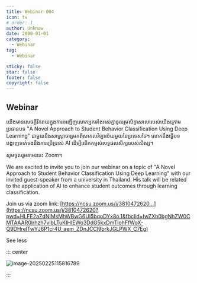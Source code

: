 ```yaml
---
title: Webinar 004
icon: tv
# order: 1
author: Unknow
date: 2000-01-01
category:
  - Webinar
tag:
  - Webinar

sticky: false
star: false
footer: false
copyright: false
---
```


## Webinar

យើងមានសេចក្តីរីករាយក្នុងការអញ្ជើញលោកអ្នកទាំងអស់គ្នាចូលរួមសិក្ខាសាលារបស់យើងក្រោមប្រធានបទ "A Novel Approach to Student Behavior Classification Using Deep Learning" ជាមួយនឹងសាស្ត្រាចារ្យមកពីសាកលវិទ្យាល័យមួយនៃប្រទេសថៃ។ លោកនឹងធ្វើបទបង្ហាញទាក់ទងនឹងការប្រើប្រាស់ AI ដើម្បីលើកកម្ពស់លទ្ធផលសិក្សារបស់សិស្ស។

សូមចូលរួមតាមរយះ Zoom។

We are excited to invite you to join our webinar on a topic of "A Novel Approach to Student Behavior Classification Using Deep Learning" with our invited guest-speaker from a university in Thailand. His talk will be related to the application of AI to enhance student outcomes through learning classification.

Join us via zoom link: [https://ncsu.zoom.us/j/3810472620...](https://ncsu.zoom.us/j/3810472620?pwd=HLFE2aZdNIMsMhWBwG6Ul5bqoDYx8o.1&fbclid=IwZXh0bgNhZW0CMTAAAR0lrhzh7vibLTuKIHIEWo3DdG5kxDmTlohFfWoX-Q9DHrelTwYJ6P1cr4U_aem_ZDnJCCl9brkJGLPWX_C7Eg) 

See less

::: center

<img src="C:\Users\muysengly\Desktop\my_github\cics\src\webinar\image-20250225115816789.png" alt="image-20250225115816789" />

:::
